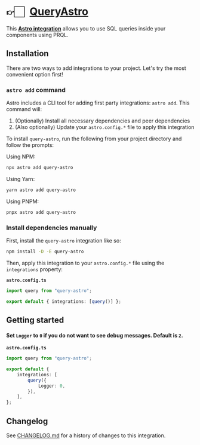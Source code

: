 # 👉🏻 [QueryAstro]

This **[Astro integration][astro-integration]** allows you to use SQL queries
inside your components using PRQL.

## Installation

There are two ways to add integrations to your project. Let's try the most
convenient option first!

### `astro add` command

Astro includes a CLI tool for adding first party integrations: `astro add`. This
command will:

1. (Optionally) Install all necessary dependencies and peer dependencies
2. (Also optionally) Update your `astro.config.*` file to apply this integration

To install `query-astro`, run the following from your project directory and
follow the prompts:

Using NPM:

```sh
npx astro add query-astro
```

Using Yarn:

```sh
yarn astro add query-astro
```

Using PNPM:

```sh
pnpx astro add query-astro
```

### Install dependencies manually

First, install the `query-astro` integration like so:

```sh
npm install -D -E query-astro
```

Then, apply this integration to your `astro.config.*` file using the
`integrations` property:

**`astro.config.ts`**

```ts
import query from "query-astro";

export default { integrations: [query()] };
```

## Getting started

#### Set `Logger` to `0` if you do not want to see debug messages. Default is `2`.

**`astro.config.ts`**

```ts
import query from "query-astro";

export default {
	integrations: [
		query({
			Logger: 0,
		}),
	],
};
```

[QueryAstro]: https://npmjs.org/query-astro
[astro-integration]: https://docs.astro.build/en/guides/integrations-guide/

## Changelog

See [CHANGELOG.md](CHANGELOG.md) for a history of changes to this integration.

